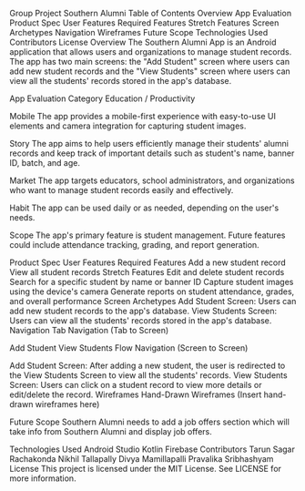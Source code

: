 Group Project
Southern Alumni
Table of Contents
Overview
App Evaluation
Product Spec
User Features
Required Features
Stretch Features
Screen Archetypes
Navigation
Wireframes
Future Scope
Technologies Used
Contributors
License
Overview
The Southern Alumni App is an Android application that allows users and organizations to manage student records. The app has two main screens: the "Add Student" screen where users can add new student records and the "View Students" screen where users can view all the students' records stored in the app's database.

App Evaluation
Category
Education / Productivity

Mobile
The app provides a mobile-first experience with easy-to-use UI elements and camera integration for capturing student images.

Story
The app aims to help users efficiently manage their students' alumni records and keep track of important details such as student's name, banner ID, batch, and age.

Market
The app targets educators, school administrators, and organizations who want to manage student records easily and effectively.

Habit
The app can be used daily or as needed, depending on the user's needs.

Scope
The app's primary feature is student management. Future features could include attendance tracking, grading, and report generation.

Product Spec
User Features
Required Features
 Add a new student record
 View all student records
Stretch Features
 Edit and delete student records
 Search for a specific student by name or banner ID
 Capture student images using the device's camera
 Generate reports on student attendance, grades, and overall performance
Screen Archetypes
Add Student Screen: Users can add new student records to the app's database.
View Students Screen: Users can view all the students' records stored in the app's database.
Navigation
Tab Navigation (Tab to Screen)

Add Student
View Students
Flow Navigation (Screen to Screen)

Add Student Screen: After adding a new student, the user is redirected to the View Students Screen to view all the students' records.
View Students Screen: Users can click on a student record to view more details or edit/delete the record.
Wireframes
Hand-Drawn Wireframes
(Insert hand-drawn wireframes here)

Future Scope
Southern Alumni needs to add a job offers section which will take info from Southern Alumni and display job offers.

Technologies Used
Android Studio
Kotlin
Firebase
Contributors
Tarun Sagar Rachakonda
Nikhil Tallapally
Divya Mamillapalli
Pravalika Sribhashyam
License
This project is licensed under the MIT License. See LICENSE for more information.
